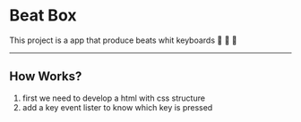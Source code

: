 # Beat Box

This project is a app that produce beats whit keyboards :musical_keyboard: :musical_note: :musical_score:

---

## How Works?

1. first we need to develop a html with css structure
2. add a key event lister to know which key is pressed
